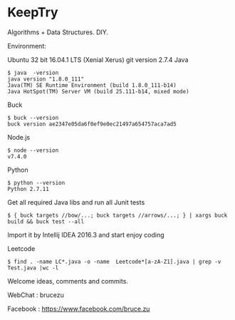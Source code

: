 # KeepTry
Algorithms + Data Structures.  DIY.

Environment:

Ubuntu 32 bit 16.04.1 LTS (Xenial Xerus)
git version 2.7.4
Java

```
$ java  -version
java version "1.8.0_111"
Java(TM) SE Runtime Environment (build 1.8.0_111-b14)
Java HotSpot(TM) Server VM (build 25.111-b14, mixed mode)
```

Buck

```
$ buck --version
buck version ae2347e05da6f0ef9e0ec21497a654757aca7ad5

```

Node.js
```
$ node --version
v7.4.0
```

Python

```
$ python --version
Python 2.7.11
```

Get all required Java libs and run all Junit tests

```
$ { buck targets //bow/...; buck targets //arrows/...; } | xargs buck build && buck test --all
```
Import it by Intellij IDEA 2016.3 and start enjoy coding

Leetcode
```
$ find . -name LC*.java -o -name  Leetcode*[a-zA-Z1].java | grep -v Test.java |wc -l
```
Welcome ideas, comments and commits.

WebChat  : brucezu

Facebook : https://www.facebook.com/bruce.zu
